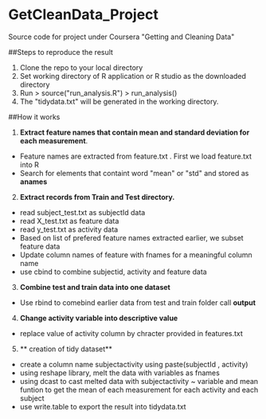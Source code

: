 GetCleanData_Project
====================

Source code for project under Coursera "Getting and Cleaning Data"

##Steps to reproduce the result

1. Clone the repo to your local directory
2. Set working directory of R application or R studio as the downloaded directory
3. Run > source("run_analysis.R")
       > run_analysis()
4. The "tidydata.txt" will be generated in the working directory.


##How it works
1. **Extract feature names that contain mean and standard deviation for each measurement**. 
+ Feature names are extracted from feature.txt . First we load feature.txt into R
+ Search for elements that containt word "mean" or "std" and stored as **anames**

2. **Extract records from Train and Test directory.**
+ read subject_test.txt as subjectId data
+ read X_test.txt as feature data
+ read y_test.txt as activity data
+ Based on list of prefered feature names extracted earlier, we subset feature data
+ Update column names of feature with fnames for a meaningful column name
+ use cbind to combine subjectid, activity and feature data

3. **Combine test and train data into one dataset**
+ Use rbind to comebind earlier data from test and train folder call **output**

4.  **Change activity variable into descriptive value**
+ replace value of activity column by chracter provided in features.txt

5. ** creation of tidy dataset**
+ create a column name subjectactivity using paste(subjectId , activity)
+ using reshape library, melt the data with variables as fnames
+ using dcast to cast melted data with subjectactivity ~ variable and mean funtion to get the mean of each measurement for each activity and each subject
+ use write.table to export the result into tidydata.txt
